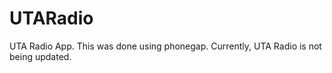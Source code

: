 UTARadio
========

UTA Radio App. This was done using phonegap. Currently, UTA Radio is not being updated.
